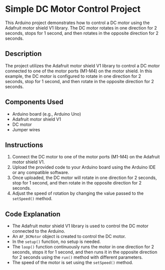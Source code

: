 # Simple DC Motor Control Project

This Arduino project demonstrates how to control a DC motor using the Adafruit motor shield V1 library. The DC motor rotates in one direction for 2 seconds, stops for 1 second, and then rotates in the opposite direction for 2 seconds.

## Description

The project utilizes the Adafruit motor shield V1 library to control a DC motor connected to one of the motor ports (M1-M4) on the motor shield. In this example, the DC motor is configured to rotate in one direction for 2 seconds, stop for 1 second, and then rotate in the opposite direction for 2 seconds.

## Components Used

- Arduino board (e.g., Arduino Uno)
- Adafruit motor shield V1
- DC motor
- Jumper wires

## Instructions

1. Connect the DC motor to one of the motor ports (M1-M4) on the Adafruit motor shield V1.
2. Upload the provided code to your Arduino board using the Arduino IDE or any compatible software.
3. Once uploaded, the DC motor will rotate in one direction for 2 seconds, stop for 1 second, and then rotate in the opposite direction for 2 seconds.
4. Adjust the speed of rotation by changing the value passed to the `setSpeed()` method.

## Code Explanation

- The Adafruit motor shield V1 library is used to control the DC motor connected to the Arduino.
- An `AF_DCMotor` object is created to control the DC motor.
- In the `setup()` function, no setup is needed.
- The `loop()` function continuously runs the motor in one direction for 2 seconds, stops it for 1 second, and then runs it in the opposite direction for 2 seconds using the `run()` method with different parameters.
- The speed of the motor is set using the `setSpeed()` method.


